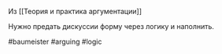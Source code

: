 Из [[Теория и практика аргументации]]

Нужно предать дискуссии форму через логику и наполнить.

#baumeister #arguing #logic